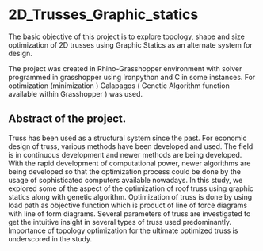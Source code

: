 # 2D_Trusses_Graphic_statics
The basic objective of this project is to explore topology, shape and size optimization of 2D trusses using Graphic Statics as an alternate system for design.

The project was created in Rhino-Grasshopper environment with solver programmed in grasshopper using Ironpython and C in some instances.
For optimization (minimization ) Galapagos ( Genetic Algorithm function available within Grasshopper ) was used.

## Abstract of the project.
Truss has been used as a structural system since the past. For economic design of truss, various methods have been developed and used. The field is in continuous development and newer methods are being developed. With the rapid development of computational power, newer algorithms are being developed so that the optimization process could be done by the usage of sophisticated computers available nowadays. In this study, we explored some of the aspect of the optimization of roof truss using graphic statics along with genetic algorithm. Optimization of truss is done by using load path as objective function which is product of line of force diagrams with line of form diagrams. Several parameters of truss are investigated to get the intuitive insight in several types of truss used predominantly. Importance of topology optimization for the ultimate optimized truss is underscored in the study.
